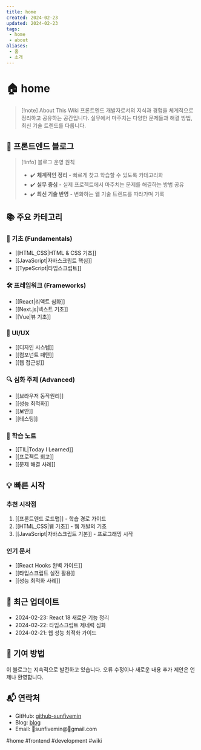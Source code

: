 ```yaml
---
title: home
created: 2024-02-23
updated: 2024-02-23
tags:
 - home
 - about
aliases:
 - 홈
 - 소개
---
```


# 🏠 home 

> [!note] About This Wiki
> 프론트엔드 개발자로서의 지식과 경험을 체계적으로 정리하고 공유하는 공간입니다.
> 실무에서 마주치는 다양한 문제들과 해결 방법, 최신 기술 트렌드를 다룹니다.

## 🎯 프론트엔드 블로그

> [!info] 블로그 운영 원칙
> - ✔️ **체계적인 정리** - 빠르게 찾고 학습할 수 있도록 카테고리화
> - ✔️ **실무 중심** - 실제 프로젝트에서 마주치는 문제를 해결하는 방법 공유
> - ✔️ **최신 기술 반영** - 변화하는 웹 기술 트렌드를 따라가며 기록

## 📚 주요 카테고리

### 🌱 기초 (Fundamentals)
- [[HTML_CSS|HTML & CSS 기초]]
- [[JavaScript|자바스크립트 핵심]]
- [[TypeScript|타입스크립트]]

### 🛠️ 프레임워크 (Frameworks)
- [[React|리액트 심화]]
- [[Next.js|넥스트 기초]]
- [[Vue|뷰 기초]]

### 🎨 UI/UX
- [[디자인 시스템]]
- [[컴포넌트 패턴]]
- [[웹 접근성]]

### 🔍 심화 주제 (Advanced)
- [[브라우저 동작원리]]
- [[성능 최적화]]
- [[보안]]
- [[테스팅]]

### 📝 학습 노트
- [[TIL|Today I Learned]]
- [[프로젝트 회고]]
- [[문제 해결 사례]]

## 💡 빠른 시작

### 추천 시작점
1. [[프론트엔드 로드맵]] - 학습 경로 가이드
2. [[HTML_CSS|웹 기초]] - 웹 개발의 기초
3. [[JavaScript|자바스크립트 기본]] - 프로그래밍 시작

### 인기 문서
- [[React Hooks 완벽 가이드]]
- [[타입스크립트 실전 활용]]
- [[성능 최적화 사례]]

## 🔄 최근 업데이트
- 2024-02-23: React 18 새로운 기능 정리
- 2024-02-22: 타입스크립트 제네릭 심화
- 2024-02-21: 웹 성능 최적화 가이드

## 🤝 기여 방법
이 블로그는 지속적으로 발전하고 있습니다. 오류 수정이나 새로운 내용 추가 제안은 언제나 환영합니다.

## 📬 연락처
- GitHub: [github-sunfivemin](https://github.com/sunfivemin)
- Blog: [blog](https://seonohblog.netlify.app/)
- Email: sunfivemin@gmail.com

#home #frontend #development #wiki